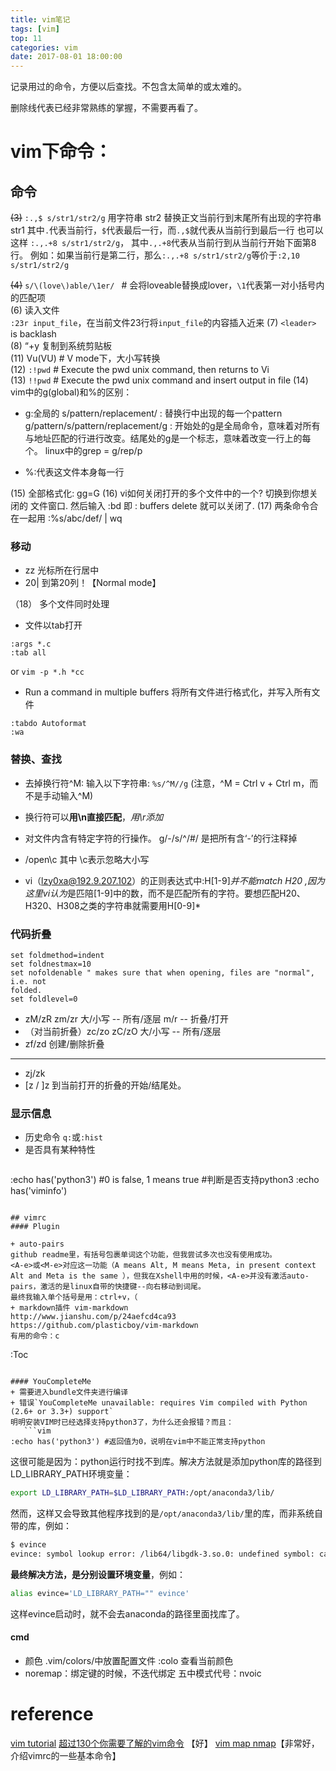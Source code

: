 ```yaml
---
title: vim笔记
tags: [vim]   
top: 11
categories: vim   
date: 2017-08-01 18:00:00
---
```



记录用过的命令，方便以后查找。不包含太简单的或太难的。
<!-- more -->
删除线代表已经非常熟练的掌握，不需要再看了。
#   vim下命令： 
## 命令

~~(3)~~ `:.,$ s/str1/str2/g` 用字符串 str2 替换正文当前行到末尾所有出现的字符串 str1 
其中`.`代表当前行，`$`代表最后一行，而`.,$`就代表从当前行到最后一行
也可以这样 `:.,.+8 s/str1/str2/g`， 其中`.,.+8`代表从当前行到从当前行开始下面第8行。
例如：如果当前行是第二行，那么`:.,.+8 s/str1/str2/g`等价于`:2,10 s/str1/str2/g`

~~(4)~~ ` s/\(love\)able/\1er/  ` # 会将loveable替换成lover，`\1`代表第一对小括号内的匹配项   
(6) 读入文件   
`:23r input_file`，在当前文件23行将`input_file`的内容插入近来
(7) `<leader>` is backlash   
(8) “+y  复制到系统剪贴板   
(11) Vu(VU) # V mode下，大小写转换   
(12) `:!pwd` # Execute the pwd unix command, then returns to Vi   
(13) `!!pwd` # Execute the pwd unix command and insert output in file 
(14) vim中的g(global)和%的区别：   
   + g:全局的
s/pattern/replacement/  : 替换行中出现的每一个pattern
g/pattern/s/pattern/replacement/g : 开始处的g是全局命令，意味着对所有与地址匹配的行进行改变。结尾处的g是一个标志，意味着改变一行上的每个。
   linux中的grep = g/rep/p

   + %:代表这文件本身每一行

(15) 全部格式化: gg=G
(16) vi如何关闭打开的多个文件中的一个?
切换到你想关闭的 文件窗口.
然后输入 :bd
即 : buffers delete
就可以关闭了.
(17) 两条命令合在一起用
:%s/abc/def/ | wq
### 移动
+ zz 光标所在行居中
+ 20| 到第20列！【Normal mode】

（18） 多个文件同时处理
   + 文件以tab打开
   ```language
:args *.c
:tab all
```
   or `vim -p *.h *cc `
   + Run a command in multiple buffers
将所有文件进行格式化，并写入所有文件
   ```vim
:tabdo Autoformat
:wa 
```

### 替换、查找
+ 去掉换行符^M: 输入以下字符串: `%s/^M//g`  (注意，^M = Ctrl v + Ctrl m，而不是手动输入^M)
+ 换行符可以**用\n直接匹配**，*用\r添加*

+ 对文件内含有特定字符的行操作。
g/-/s/^/#/ 是把所有含‘-’的行注释掉


+ /open\c
    其中 \c表示忽略大小写
+ vi（lzy0xa@192.9.207.102）的正则表达式中:H[1-9]*并不能match H20 ,因为这里vi认为*是匹陪[1-9]中的数，而不是匹配所有的字符。要想匹配H20、H320、H308之类的字符串就需要用H[0-9]*

### 代码折叠
   ```vimscript
set foldmethod=indent                                                        
set foldnestmax=10                                                           
set nofoldenable " makes sure that when opening, files are "normal", i.e. not
folded.                                                                      
set foldlevel=0                                                              
```
+ zM/zR zm/zr 
大/小写 -- 所有/逐层 
m/r -- 折叠/打开
+ （对当前折叠）zc/zo zC/zO
大/小写 -- 所有/逐层 
+ zf/zd 创建/删除折叠
***
+ zj/zk
+ [z / ]z       到当前打开的折叠的开始/结尾处。

### 显示信息
+ 历史命令
`q:`或`:hist`
+ 是否具有某种特性
   ```vim
:echo has('python3') #0 is false, 1 means true #判断是否支持python3
:echo has('viminfo')
```

## vimrc
#### Plugin

+ auto-pairs 
github readme里，有括号包裹单词这个功能，但我尝试多次也没有使用成功。
<A-e>或<M-e>对应这一功能（A means Alt, M means Meta, in present context Alt and Meta is the same ），但我在Xshell中用的时候，<A-e>并没有激活auto-pairs，激活的是linux自带的快捷键--向右移动到词尾。
最终我输入单个括号是用：ctrl+v，（
+ markdown插件 vim-markdown
http://www.jianshu.com/p/24aefcd4ca93
https://github.com/plasticboy/vim-markdown
有用的命令：c
```
:Toc
```

#### YouCompleteMe 
+ 需要进入bundle文件夹进行编译
+ 错误`YouCompleteMe unavailable: requires Vim compiled with Python (2.6+ or 3.3+) support`
明明安装VIM时已经选择支持python3了，为什么还会报错？而且：
   ```vim
:echo has('python3') #返回值为0，说明在vim中不能正常支持python
```
这很可能是因为：python运行时找不到库。解决方法就是添加python库的路径到LD_LIBRARY_PATH环境变量：
   ```bash
export LD_LIBRARY_PATH=$LD_LIBRARY_PATH:/opt/anaconda3/lib/
```
然而，这样又会导致其他程序找到的是`/opt/anaconda3/lib/`里的库，而非系统自带的库，例如：
   ```bash
$ evince
evince: symbol lookup error: /lib64/libgdk-3.so.0: undefined symbol: cairo_surface_set_device_scale
```
**最终解决方法，是分别设置环境变量**，例如：
   ```bash
alias evince='LD_LIBRARY_PATH="" evince'
```
这样evince启动时，就不会去anaconda的路径里面找库了。

#### cmd
+ 颜色
.vim/colors/中放置配置文件
:colo 查看当前颜色
+ noremap：绑定键的时候，不迭代绑定
五中模式代号：nvoic

# reference
[vim tutorial](https://danielmiessler.com/study/vim/#why)
[超过130个你需要了解的vim命令](http://developer.51cto.com/art/201308/406941.htm) 【好】
[vim map nmap](http://www.cnblogs.com/lq0729/archive/2011/12/24/2300189.html)【非常好，介绍vimrc的一些基本命令】
